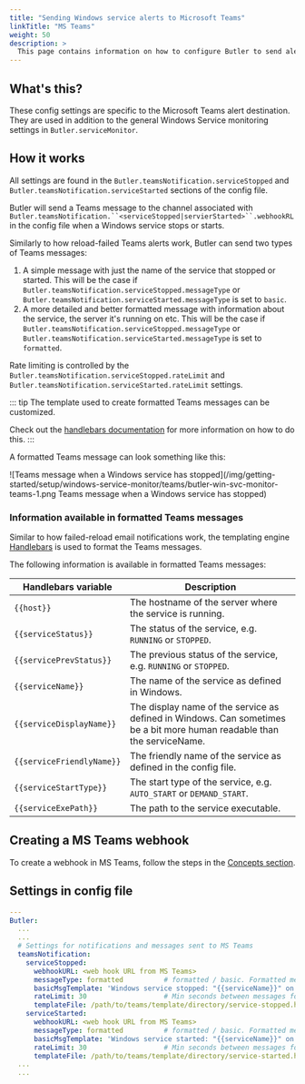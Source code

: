 ```yaml
---
title: "Sending Windows service alerts to Microsoft Teams"
linkTitle: "MS Teams"
weight: 50
description: >
  This page contains information on how to configure Butler to send alerts messages to Microsoft Teams when Windows services stop or start.
---
```


## What's this?

These config settings are specific to the Microsoft Teams alert destination.  
They are used in addition to the general Windows Service monitoring settings in `Butler.serviceMonitor`.

## How it works

All settings are found in the `Butler.teamsNotification.serviceStopped` and `Butler.teamsNotification.serviceStarted` sections of the config file.

Butler will send a Teams message to the channel associated with `Butler.teamsNotification.``<serviceStopped|servierStarted>``.webhookRL` in the config file when a Windows service stops or starts.

Similarly to how reload-failed Teams alerts work, Butler can send two types of Teams messages:

1. A simple message with just the name of the service that stopped or started. This will be the case if `Butler.teamsNotification.serviceStopped.messageType` or `Butler.teamsNotification.serviceStarted.messageType` is set to `basic`.
2. A more detailed and better formatted message with information about the service, the server it's running on etc. This will be the case if `Butler.teamsNotification.serviceStopped.messageType` or `Butler.teamsNotification.serviceStarted.messageType` is set to `formatted`.

Rate limiting is controlled by the `Butler.teamsNotification.serviceStopped.rateLimit` and `Butler.teamsNotification.serviceStarted.rateLimit` settings.

::: tip
The template used to create formatted Teams messages can be customized.

Check out the [handlebars documentation](https://handlebarsjs.com/) for more information on how to do this.
:::

A formatted Teams message can look something like this:

![Teams message when a Windows service has stopped](/img/getting-started/setup/windows-service-monitor/teams/butler-win-svc-monitor-teams-1.png Teams message when a Windows service has stopped)

### Information available in formatted Teams messages

Similar to how failed-reload email notifications work, the templating engine [Handlebars](https://handlebarsjs.com/) is used to format the Teams messages.

The following information is available in formatted Teams messages:

| Handlebars variable       | Description                                                                                                             |
| ------------------------- | ----------------------------------------------------------------------------------------------------------------------- |
| `{{host}}`                | The hostname of the server where the service is running.                                                                |
| `{{serviceStatus}}`       | The status of the service, e.g. `RUNNING` or `STOPPED`.                                                                 |
| `{{servicePrevStatus}}`   | The previous status of the service, e.g. `RUNNING` or `STOPPED`.                                                        |
| `{{serviceName}}`         | The name of the service as defined in Windows.                                                                          |
| `{{serviceDisplayName}}`  | The display name of the service as defined in Windows. Can sometimes be a bit more human readable than the serviceName. |
| `{{serviceFriendlyName}}` | The friendly name of the service as defined in the config file.                                                         |
| `{{serviceStartType}}`    | The start type of the service, e.g. `AUTO_START` or `DEMAND_START`.                                                     |
| `{{serviceExePath}}`      | The path to the service executable.                                                                                     |

## Creating a MS Teams webhook

To create a webhook in MS Teams, follow the steps in the [Concepts section](/docs/concepts/setting-up-teams-webhooks/).

## Settings in config file

```yaml
---
Butler:
  ...
  ...
  # Settings for notifications and messages sent to MS Teams
  teamsNotification:
    serviceStopped:
      webhookURL: <web hook URL from MS Teams>
      messageType: formatted          # formatted / basic. Formatted means that template file below will be used to create the message.
      basicMsgTemplate: 'Windows service stopped: "{{serviceName}}" on host "{{host}}"'       # Only needed if message type = basic
      rateLimit: 30                   # Min seconds between messages for a given Windows service. Defaults to 5 minutes.
      templateFile: /path/to/teams/template/directory/service-stopped.handlebars
    serviceStarted:
      webhookURL: <web hook URL from MS Teams>
      messageType: formatted          # formatted / basic. Formatted means that template file below will be used to create the message.
      basicMsgTemplate: 'Windows service started: "{{serviceName}}" on host "{{host}}"'       # Only needed if message type = basic
      rateLimit: 30                   # Min seconds between messages for a given Windows service. Defaults to 5 minutes.
      templateFile: /path/to/teams/template/directory/service-started.handlebars
  ...
  ...
```

